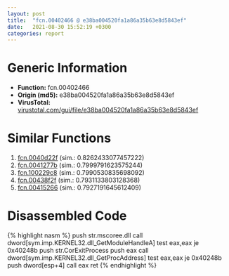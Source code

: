 ```yaml
---
layout: post
title:  "fcn.00402466 @ e38ba004520fa1a86a35b63e8d5843ef"
date:   2021-08-30 15:52:19 +0300
categories: report
---
```


# Generic Information
- **Function:** fcn.00402466
- **Origin (md5):** e38ba004520fa1a86a35b63e8d5843ef
- **VirusTotal:** [virustotal.com/gui/file/e38ba004520fa1a86a35b63e8d5843ef][virustotal_ref]



# Similar Functions

1. [fcn.0040d22f][similar_1_ref] (sim.: 0.8262433077457222)
2. [fcn.0041277b][similar_2_ref] (sim.: 0.7999791623575244)
3. [fcn.100229c8][similar_3_ref] (sim.: 0.7990530835698092)
4. [fcn.00438f2f][similar_4_ref] (sim.: 0.7931133803128368)
5. [fcn.00415266][similar_5_ref] (sim.: 0.7927191645612409)


# Disassembled Code

{% highlight nasm %}
push str.mscoree.dll
call dword[sym.imp.KERNEL32.dll_GetModuleHandleA]
test eax,eax
je 0x40248b
push str.CorExitProcess
push eax
call dword[sym.imp.KERNEL32.dll_GetProcAddress]
test eax,eax
je 0x40248b
push dword[esp+4]
call eax
ret 
{% endhighlight %}


[similar_1_ref]: /report/fcn.0040d22f@59aef7c08025d70f84c85db2092fc99e
[similar_2_ref]: /report/fcn.0041277b@6c5b0418e4a4c57d99cda47d2717045d
[similar_3_ref]: /report/fcn.100229c8@481b545f5c18f2fce1caac67ddc419e8
[similar_4_ref]: /report/fcn.00438f2f@7b00dd8f2abf54a73bfb09681334ff78
[similar_5_ref]: /report/fcn.00415266@20a93604f17ee6f3c2aa7b1f7a497fcf
[virustotal_ref]: https://www.virustotal.com/gui/file/e38ba004520fa1a86a35b63e8d5843ef